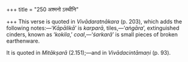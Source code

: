 +++
title = "250 अश्मनो ऽस्थीनि"

+++
This verse is quoted in *Vivādaratnākara* (p. 203), which adds the
following notes:—‘*Kāpālikā*’ is *karparā*, tiles,—‘*aṅgāra*’,
extinguished cinders, known as ‘*kokila*,’ *coal*,—‘*śarkarā*’ is small
pieces of broken earthenware.

It is quoted in *Mitākṣarā* (2.151);—and in *Vivādacintāmaṇi* (p. 93).


